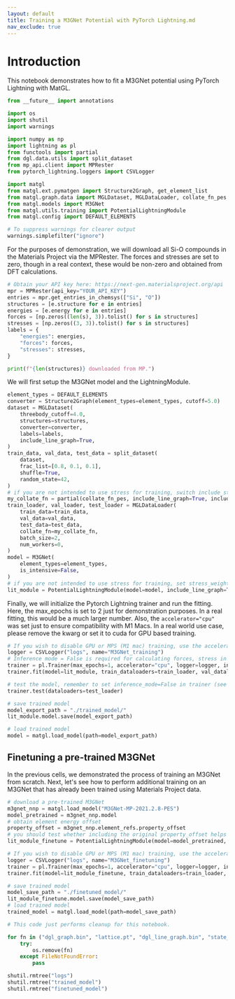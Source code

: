 ```yaml
---
layout: default
title: Training a M3GNet Potential with PyTorch Lightning.md
nav_exclude: true
---
```


# Introduction

This notebook demonstrates how to fit a M3GNet potential using PyTorch Lightning with MatGL.


```python
from __future__ import annotations

import os
import shutil
import warnings

import numpy as np
import lightning as pl
from functools import partial
from dgl.data.utils import split_dataset
from mp_api.client import MPRester
from pytorch_lightning.loggers import CSVLogger

import matgl
from matgl.ext.pymatgen import Structure2Graph, get_element_list
from matgl.graph.data import MGLDataset, MGLDataLoader, collate_fn_pes
from matgl.models import M3GNet
from matgl.utils.training import PotentialLightningModule
from matgl.config import DEFAULT_ELEMENTS

# To suppress warnings for clearer output
warnings.simplefilter("ignore")
```

For the purposes of demonstration, we will download all Si-O compounds in the Materials Project via the MPRester. The forces and stresses are set to zero, though in a real context, these would be non-zero and obtained from DFT calculations.


```python
# Obtain your API key here: https://next-gen.materialsproject.org/api
mpr = MPRester(api_key="YOUR_API_KEY")
entries = mpr.get_entries_in_chemsys(["Si", "O"])
structures = [e.structure for e in entries]
energies = [e.energy for e in entries]
forces = [np.zeros((len(s), 3)).tolist() for s in structures]
stresses = [np.zeros((3, 3)).tolist() for s in structures]
labels = {
    "energies": energies,
    "forces": forces,
    "stresses": stresses,
}

print(f"{len(structures)} downloaded from MP.")
```

We will first setup the M3GNet model and the LightningModule.


```python
element_types = DEFAULT_ELEMENTS
converter = Structure2Graph(element_types=element_types, cutoff=5.0)
dataset = MGLDataset(
    threebody_cutoff=4.0,
    structures=structures,
    converter=converter,
    labels=labels,
    include_line_graph=True,
)
train_data, val_data, test_data = split_dataset(
    dataset,
    frac_list=[0.8, 0.1, 0.1],
    shuffle=True,
    random_state=42,
)
# if you are not intended to use stress for training, switch include_stress=False!
my_collate_fn = partial(collate_fn_pes, include_line_graph=True, include_stress=True)
train_loader, val_loader, test_loader = MGLDataLoader(
    train_data=train_data,
    val_data=val_data,
    test_data=test_data,
    collate_fn=my_collate_fn,
    batch_size=2,
    num_workers=0,
)
model = M3GNet(
    element_types=element_types,
    is_intensive=False,
)
# if you are not intended to use stress for training, set stress_weight=0.0!
lit_module = PotentialLightningModule(model=model, include_line_graph=True, stress_weight=0.01)
```

Finally, we will initialize the Pytorch Lightning trainer and run the fitting. Here, the max_epochs is set to 2 just for demonstration purposes. In a real fitting, this would be a much larger number. Also, the `accelerator="cpu"` was set just to ensure compatibility with M1 Macs. In a real world use case, please remove the kwarg or set it to cuda for GPU based training.


```python
# If you wish to disable GPU or MPS (M1 mac) training, use the accelerator="cpu" kwarg.
logger = CSVLogger("logs", name="M3GNet_training")
# Inference mode = False is required for calculating forces, stress in test mode and prediction mode
trainer = pl.Trainer(max_epochs=1, accelerator="cpu", logger=logger, inference_mode=False)
trainer.fit(model=lit_module, train_dataloaders=train_loader, val_dataloaders=val_loader)
```


```python
# test the model, remember to set inference_mode=False in trainer (see above)
trainer.test(dataloaders=test_loader)
```


```python
# save trained model
model_export_path = "./trained_model/"
lit_module.model.save(model_export_path)

# load trained model
model = matgl.load_model(path=model_export_path)
```

## Finetuning a pre-trained M3GNet
In the previous cells, we demonstrated the process of training an M3GNet from scratch. Next, let's see how to perform additional training on an M3GNet that has already been trained using Materials Project data.


```python
# download a pre-trained M3GNet
m3gnet_nnp = matgl.load_model("M3GNet-MP-2021.2.8-PES")
model_pretrained = m3gnet_nnp.model
# obtain element energy offset
property_offset = m3gnet_nnp.element_refs.property_offset
# you should test whether including the original property_offset helps improve training and validation accuracy
lit_module_finetune = PotentialLightningModule(model=model_pretrained, element_refs=property_offset, lr=1e-4, include_line_graph=True)
```


```python
# If you wish to disable GPU or MPS (M1 mac) training, use the accelerator="cpu" kwarg.
logger = CSVLogger("logs", name="M3GNet_finetuning")
trainer = pl.Trainer(max_epochs=1, accelerator="cpu", logger=logger, inference_mode=False)
trainer.fit(model=lit_module_finetune, train_dataloaders=train_loader, val_dataloaders=val_loader)
```


```python
# save trained model
model_save_path = "./finetuned_model/"
lit_module_finetune.model.save(model_save_path)
# load trained model
trained_model = matgl.load_model(path=model_save_path)
```


```python
# This code just performs cleanup for this notebook.

for fn in ("dgl_graph.bin", "lattice.pt", "dgl_line_graph.bin", "state_attr.pt", "labels.json"):
    try:
        os.remove(fn)
    except FileNotFoundError:
        pass

shutil.rmtree("logs")
shutil.rmtree("trained_model")
shutil.rmtree("finetuned_model")
```